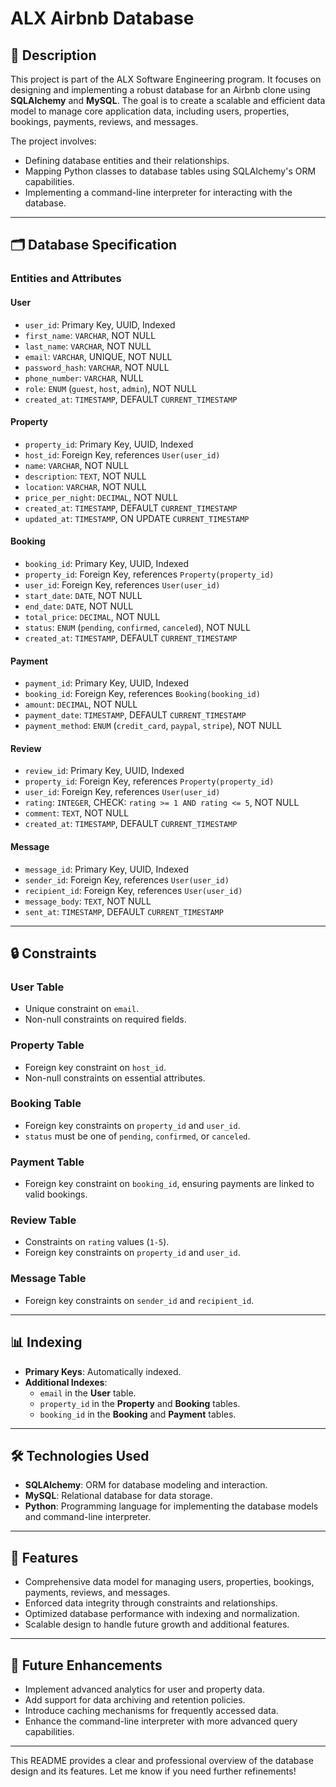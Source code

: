 # ALX Airbnb Database

## 📄 Description
This project is part of the ALX Software Engineering program. It focuses on designing and implementing a robust database for an Airbnb clone using **SQLAlchemy** and **MySQL**. The goal is to create a scalable and efficient data model to manage core application data, including users, properties, bookings, payments, reviews, and messages.

The project involves:
- Defining database entities and their relationships.
- Mapping Python classes to database tables using SQLAlchemy's ORM capabilities.
- Implementing a command-line interpreter for interacting with the database.

---

## 🗂️ Database Specification

### Entities and Attributes

#### **User**
- `user_id`: Primary Key, UUID, Indexed
- `first_name`: `VARCHAR`, NOT NULL
- `last_name`: `VARCHAR`, NOT NULL
- `email`: `VARCHAR`, UNIQUE, NOT NULL
- `password_hash`: `VARCHAR`, NOT NULL
- `phone_number`: `VARCHAR`, NULL
- `role`: `ENUM` (`guest`, `host`, `admin`), NOT NULL
- `created_at`: `TIMESTAMP`, DEFAULT `CURRENT_TIMESTAMP`

#### **Property**
- `property_id`: Primary Key, UUID, Indexed
- `host_id`: Foreign Key, references `User(user_id)`
- `name`: `VARCHAR`, NOT NULL
- `description`: `TEXT`, NOT NULL
- `location`: `VARCHAR`, NOT NULL
- `price_per_night`: `DECIMAL`, NOT NULL
- `created_at`: `TIMESTAMP`, DEFAULT `CURRENT_TIMESTAMP`
- `updated_at`: `TIMESTAMP`, ON UPDATE `CURRENT_TIMESTAMP`

#### **Booking**
- `booking_id`: Primary Key, UUID, Indexed
- `property_id`: Foreign Key, references `Property(property_id)`
- `user_id`: Foreign Key, references `User(user_id)`
- `start_date`: `DATE`, NOT NULL
- `end_date`: `DATE`, NOT NULL
- `total_price`: `DECIMAL`, NOT NULL
- `status`: `ENUM` (`pending`, `confirmed`, `canceled`), NOT NULL
- `created_at`: `TIMESTAMP`, DEFAULT `CURRENT_TIMESTAMP`

#### **Payment**
- `payment_id`: Primary Key, UUID, Indexed
- `booking_id`: Foreign Key, references `Booking(booking_id)`
- `amount`: `DECIMAL`, NOT NULL
- `payment_date`: `TIMESTAMP`, DEFAULT `CURRENT_TIMESTAMP`
- `payment_method`: `ENUM` (`credit_card`, `paypal`, `stripe`), NOT NULL

#### **Review**
- `review_id`: Primary Key, UUID, Indexed
- `property_id`: Foreign Key, references `Property(property_id)`
- `user_id`: Foreign Key, references `User(user_id)`
- `rating`: `INTEGER`, CHECK: `rating >= 1 AND rating <= 5`, NOT NULL
- `comment`: `TEXT`, NOT NULL
- `created_at`: `TIMESTAMP`, DEFAULT `CURRENT_TIMESTAMP`

#### **Message**
- `message_id`: Primary Key, UUID, Indexed
- `sender_id`: Foreign Key, references `User(user_id)`
- `recipient_id`: Foreign Key, references `User(user_id)`
- `message_body`: `TEXT`, NOT NULL
- `sent_at`: `TIMESTAMP`, DEFAULT `CURRENT_TIMESTAMP`

---

## 🔒 Constraints

### **User Table**
- Unique constraint on `email`.
- Non-null constraints on required fields.

### **Property Table**
- Foreign key constraint on `host_id`.
- Non-null constraints on essential attributes.

### **Booking Table**
- Foreign key constraints on `property_id` and `user_id`.
- `status` must be one of `pending`, `confirmed`, or `canceled`.

### **Payment Table**
- Foreign key constraint on `booking_id`, ensuring payments are linked to valid bookings.

### **Review Table**
- Constraints on `rating` values (`1-5`).
- Foreign key constraints on `property_id` and `user_id`.

### **Message Table**
- Foreign key constraints on `sender_id` and `recipient_id`.

---

## 📊 Indexing
- **Primary Keys**: Automatically indexed.
- **Additional Indexes**:
  - `email` in the **User** table.
  - `property_id` in the **Property** and **Booking** tables.
  - `booking_id` in the **Booking** and **Payment** tables.

---

## 🛠️ Technologies Used
- **SQLAlchemy**: ORM for database modeling and interaction.
- **MySQL**: Relational database for data storage.
- **Python**: Programming language for implementing the database models and command-line interpreter.

---

## 🚀 Features
- Comprehensive data model for managing users, properties, bookings, payments, reviews, and messages.
- Enforced data integrity through constraints and relationships.
- Optimized database performance with indexing and normalization.
- Scalable design to handle future growth and additional features.

---

## 📌 Future Enhancements
- Implement advanced analytics for user and property data.
- Add support for data archiving and retention policies.
- Introduce caching mechanisms for frequently accessed data.
- Enhance the command-line interpreter with more advanced query capabilities.

---

This README provides a clear and professional overview of the database design and its features. Let me know if you need further refinements!